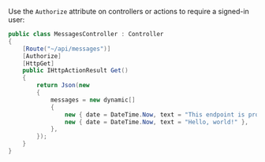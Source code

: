 Use the `Authorize` attribute on controllers or actions to require a signed-in user:

```csharp
public class MessagesController : Controller
{
    [Route("~/api/messages")]
    [Authorize]
    [HttpGet]
    public IHttpActionResult Get()
    {
        return Json(new
        {
            messages = new dynamic[]
            {
                new { date = DateTime.Now, text = "This endpoint is protected." },
                new { date = DateTime.Now, text = "Hello, world!" },
            },
        });
    }
}
```